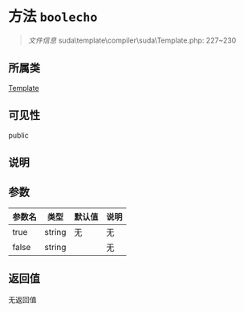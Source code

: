 # 方法 `boolecho`

> *文件信息* suda\template\compiler\suda\Template.php: 227~230

## 所属类 

[Template](../Template.md)

## 可见性

 public 

## 说明



## 参数


| 参数名 | 类型 | 默认值 | 说明 |
|--------|-----|-------|-------|
| true |  string | 无 | 无 |
| false |  string |  | 无 |



## 返回值

无返回值
